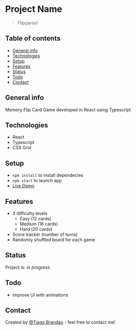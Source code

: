 # Project Name

> Flipparoo!

## Table of contents

- [General info](#general-info)
- [Technologies](#technologies)
- [Setup](#setup)
- [Features](#features)
- [Status](#status)
- [Todo](#todo)
- [Contact](#contact)

## General info

Memory Flip Card Game developed in React using Typescript

## Technologies

- React
- Typescript
- CSS Grid

## Setup

- `npm install` to install dependecies
- `npm start` to launch app
- [Live Demo](https://flipparoo.surge.sh/)

## Features

- 3 difficulty levels
  - Easy (12 cards)
  - Medium (16 cards)
  - Hard (20 cards)
- Score tracker (number of turns)
- Randomly shuffled board for each game

## Status

Project is: _in progress_.

## Todo

- Improve UI with animations

## Contact

Created by [@Tiago Brandao](https://www.imtiago.world/) - feel free to contact me!
